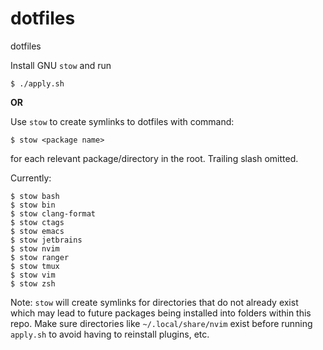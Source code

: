 # dotfiles
dotfiles

Install GNU `stow` and run
```
$ ./apply.sh
```
**OR**

Use `stow` to create symlinks to dotfiles with command:
```
$ stow <package name>
```
for each relevant package/directory in the root. Trailing slash omitted.

Currently:
```
$ stow bash
$ stow bin
$ stow clang-format
$ stow ctags
$ stow emacs
$ stow jetbrains
$ stow nvim
$ stow ranger
$ stow tmux
$ stow vim
$ stow zsh
```

Note: `stow` will create symlinks for directories that do not already exist which may lead to future packages being installed into folders within this repo. Make sure directories like `~/.local/share/nvim` exist before running `apply.sh` to avoid having to reinstall plugins, etc.

